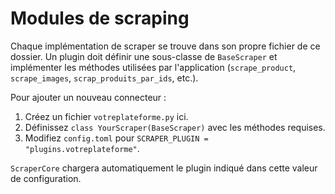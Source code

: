 # Modules de scraping

Chaque implémentation de scraper se trouve dans son propre fichier de ce dossier. Un plugin doit définir une sous-classe de `BaseScraper` et implémenter les méthodes utilisées par l'application (`scrape_product`, `scrape_images`, `scrap_produits_par_ids`, etc.).

Pour ajouter un nouveau connecteur :
1. Créez un fichier `votreplateforme.py` ici.
2. Définissez `class YourScraper(BaseScraper)` avec les méthodes requises.
3. Modifiez `config.toml` pour `SCRAPER_PLUGIN = "plugins.votreplateforme"`.

`ScraperCore` chargera automatiquement le plugin indiqué dans cette valeur de configuration.

